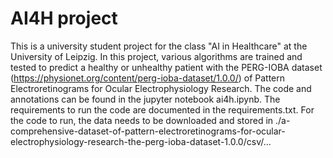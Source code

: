 # AI4H project 
This is a university student project for the class "AI in Healthcare" at the University of Leipzig.
In this project, various algorithms are trained and tested to predict a healthy or unhealthy patient with the PERG-IOBA dataset (https://physionet.org/content/perg-ioba-dataset/1.0.0/) of 
Pattern Electroretinograms for Ocular Electrophysiology Research.
The code and annotations can be found in the jupyter notebook ai4h.ipynb. The requirements to run the code are documented in the requirements.txt. 
For the code to run, the data needs to be downloaded and stored in ./a-comprehensive-dataset-of-pattern-electroretinograms-for-ocular-electrophysiology-research-the-perg-ioba-dataset-1.0.0/csv/...

